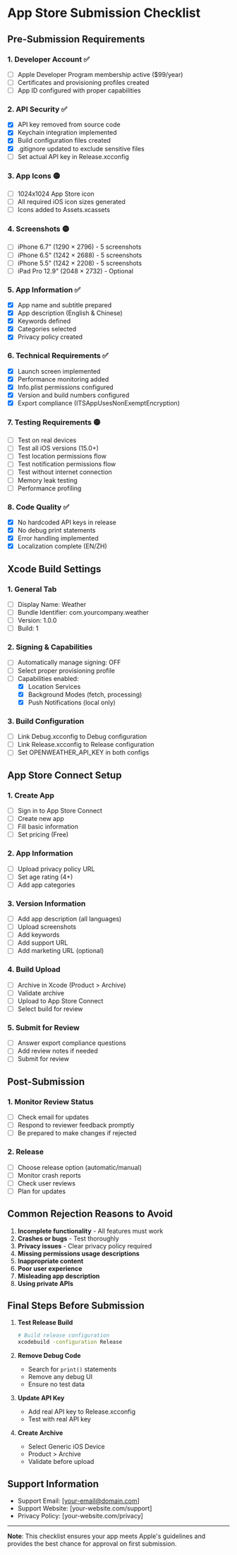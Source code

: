 # App Store Submission Checklist

## Pre-Submission Requirements

### 1. Developer Account ✅
- [ ] Apple Developer Program membership active ($99/year)
- [ ] Certificates and provisioning profiles created
- [ ] App ID configured with proper capabilities

### 2. API Security ✅
- [x] API key removed from source code
- [x] Keychain integration implemented
- [x] Build configuration files created
- [x] .gitignore updated to exclude sensitive files
- [ ] Set actual API key in Release.xcconfig

### 3. App Icons 🟡
- [ ] 1024x1024 App Store icon
- [ ] All required iOS icon sizes generated
- [ ] Icons added to Assets.xcassets

### 4. Screenshots 🟡
- [ ] iPhone 6.7" (1290 × 2796) - 5 screenshots
- [ ] iPhone 6.5" (1242 × 2688) - 5 screenshots  
- [ ] iPhone 5.5" (1242 × 2208) - 5 screenshots
- [ ] iPad Pro 12.9" (2048 × 2732) - Optional

### 5. App Information ✅
- [x] App name and subtitle prepared
- [x] App description (English & Chinese)
- [x] Keywords defined
- [x] Categories selected
- [x] Privacy policy created

### 6. Technical Requirements ✅
- [x] Launch screen implemented
- [x] Performance monitoring added
- [x] Info.plist permissions configured
- [x] Version and build numbers configured
- [x] Export compliance (ITSAppUsesNonExemptEncryption)

### 7. Testing Requirements 🟡
- [ ] Test on real devices
- [ ] Test all iOS versions (15.0+)
- [ ] Test location permissions flow
- [ ] Test notification permissions flow
- [ ] Test without internet connection
- [ ] Memory leak testing
- [ ] Performance profiling

### 8. Code Quality ✅
- [x] No hardcoded API keys in release
- [x] No debug print statements
- [x] Error handling implemented
- [x] Localization complete (EN/ZH)

## Xcode Build Settings

### 1. General Tab
- [ ] Display Name: Weather
- [ ] Bundle Identifier: com.yourcompany.weather
- [ ] Version: 1.0.0
- [ ] Build: 1

### 2. Signing & Capabilities
- [ ] Automatically manage signing: OFF
- [ ] Select proper provisioning profile
- [ ] Capabilities enabled:
  - [x] Location Services
  - [x] Background Modes (fetch, processing)
  - [x] Push Notifications (local only)

### 3. Build Configuration
- [ ] Link Debug.xcconfig to Debug configuration
- [ ] Link Release.xcconfig to Release configuration
- [ ] Set OPENWEATHER_API_KEY in both configs

## App Store Connect Setup

### 1. Create App
- [ ] Sign in to App Store Connect
- [ ] Create new app
- [ ] Fill basic information
- [ ] Set pricing (Free)

### 2. App Information
- [ ] Upload privacy policy URL
- [ ] Set age rating (4+)
- [ ] Add app categories

### 3. Version Information
- [ ] Add app description (all languages)
- [ ] Upload screenshots
- [ ] Add keywords
- [ ] Add support URL
- [ ] Add marketing URL (optional)

### 4. Build Upload
- [ ] Archive in Xcode (Product > Archive)
- [ ] Validate archive
- [ ] Upload to App Store Connect
- [ ] Select build for review

### 5. Submit for Review
- [ ] Answer export compliance questions
- [ ] Add review notes if needed
- [ ] Submit for review

## Post-Submission

### 1. Monitor Review Status
- [ ] Check email for updates
- [ ] Respond to reviewer feedback promptly
- [ ] Be prepared to make changes if rejected

### 2. Release
- [ ] Choose release option (automatic/manual)
- [ ] Monitor crash reports
- [ ] Check user reviews
- [ ] Plan for updates

## Common Rejection Reasons to Avoid

1. **Incomplete functionality** - All features must work
2. **Crashes or bugs** - Test thoroughly
3. **Privacy issues** - Clear privacy policy required
4. **Missing permissions usage descriptions**
5. **Inappropriate content**
6. **Poor user experience**
7. **Misleading app description**
8. **Using private APIs**

## Final Steps Before Submission

1. **Test Release Build**
   ```bash
   # Build release configuration
   xcodebuild -configuration Release
   ```

2. **Remove Debug Code**
   - Search for `print()` statements
   - Remove any debug UI
   - Ensure no test data

3. **Update API Key**
   - Add real API key to Release.xcconfig
   - Test with real API key

4. **Create Archive**
   - Select Generic iOS Device
   - Product > Archive
   - Validate before upload

## Support Information

- Support Email: [your-email@domain.com]
- Support Website: [your-website.com/support]
- Privacy Policy: [your-website.com/privacy]

---

**Note**: This checklist ensures your app meets Apple's guidelines and provides the best chance for approval on first submission.